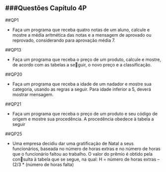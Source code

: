 ###Questões Capítulo 4P
-

##QP1
- Faça um programa que receba quatro notas de um aluno, calcule e mostre a média aritmética das notas e a 
mensagem de aprovado ou reprovado, considerando para aprovação média 7.

##QP13
- Faça um programa que receba o preço de um produto, calcule e mostre, de acordo com as tabelas a seguir, o novo preço e a classificação.

##QP20
- Faça um programa que receba a idade de um nadador e mostre sua categoria, usando as regras a seguir.
Para idade inferior a 5, deverá mostrar mensagem.
  
##QP21
- Faça um programa que receba o preço de um produto e seu código de origem e mostre sua procedência.
A procedência obedece à tabela a seguir

##QP25
- Uma empresa decidiu dar uma gratificação de Natal a seus funcionários, baseada no número de horas
extras e no número de horas que o funcionário faltou ao trabalho. O valor do prêmio é obtido pela consulta à tabela que se segue, na qual:
H = número de horas extras – (2/3 * (número de horas falta)
